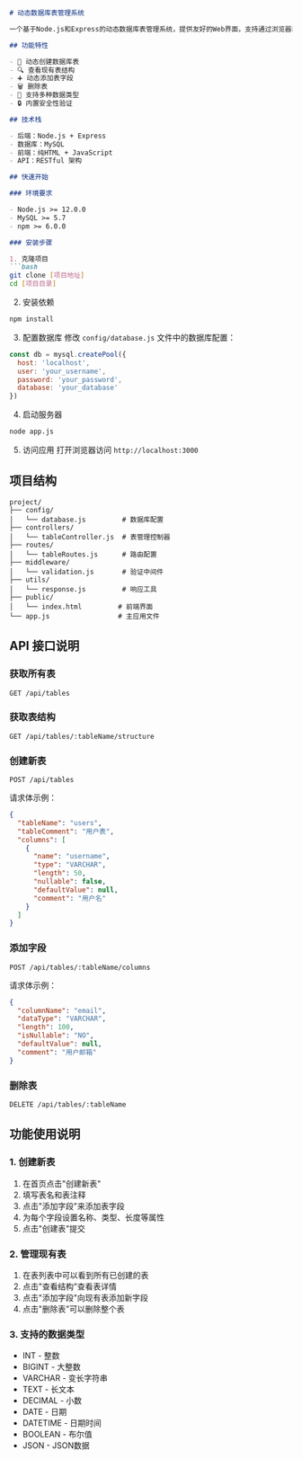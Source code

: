 

```markdown
# 动态数据库表管理系统

一个基于Node.js和Express的动态数据库表管理系统，提供友好的Web界面，支持通过浏览器动态创建和管理MySQL数据库表。

## 功能特性

- 📝 动态创建数据库表
- 🔍 查看现有表结构
- ➕ 动态添加表字段
- 🗑️ 删除表
- 💾 支持多种数据类型
- 🔒 内置安全性验证

## 技术栈

- 后端：Node.js + Express
- 数据库：MySQL
- 前端：纯HTML + JavaScript
- API：RESTful 架构

## 快速开始

### 环境要求

- Node.js >= 12.0.0
- MySQL >= 5.7
- npm >= 6.0.0

### 安装步骤

1. 克隆项目
```bash
git clone [项目地址]
cd [项目目录]
```

2. 安装依赖
```bash
npm install
```

3. 配置数据库
修改 `config/database.js` 文件中的数据库配置：
```javascript
const db = mysql.createPool({
  host: 'localhost',
  user: 'your_username',
  password: 'your_password',
  database: 'your_database'
})
```

4. 启动服务器
```bash
node app.js
```

5. 访问应用
打开浏览器访问 `http://localhost:3000`

## 项目结构

```
project/
├── config/
│   └── database.js         # 数据库配置
├── controllers/
│   └── tableController.js  # 表管理控制器
├── routes/
│   └── tableRoutes.js      # 路由配置
├── middleware/
│   └── validation.js       # 验证中间件
├── utils/
│   └── response.js         # 响应工具
├── public/
│   └── index.html         # 前端界面
└── app.js                 # 主应用文件
```

## API 接口说明

### 获取所有表
```
GET /api/tables
```

### 获取表结构
```
GET /api/tables/:tableName/structure
```

### 创建新表
```
POST /api/tables
```
请求体示例：
```json
{
  "tableName": "users",
  "tableComment": "用户表",
  "columns": [
    {
      "name": "username",
      "type": "VARCHAR",
      "length": 50,
      "nullable": false,
      "defaultValue": null,
      "comment": "用户名"
    }
  ]
}
```

### 添加字段
```
POST /api/tables/:tableName/columns
```
请求体示例：
```json
{
  "columnName": "email",
  "dataType": "VARCHAR",
  "length": 100,
  "isNullable": "NO",
  "defaultValue": null,
  "comment": "用户邮箱"
}
```

### 删除表
```
DELETE /api/tables/:tableName
```

## 功能使用说明

### 1. 创建新表
1. 在首页点击"创建新表"
2. 填写表名和表注释
3. 点击"添加字段"来添加表字段
4. 为每个字段设置名称、类型、长度等属性
5. 点击"创建表"提交

### 2. 管理现有表
1. 在表列表中可以看到所有已创建的表
2. 点击"查看结构"查看表详情
3. 点击"添加字段"向现有表添加新字段
4. 点击"删除表"可以删除整个表

### 3. 支持的数据类型
- INT - 整数
- BIGINT - 大整数
- VARCHAR - 变长字符串
- TEXT - 长文本
- DECIMAL - 小数
- DATE - 日期
- DATETIME - 日期时间
- BOOLEAN - 布尔值
- JSON - JSON数据
